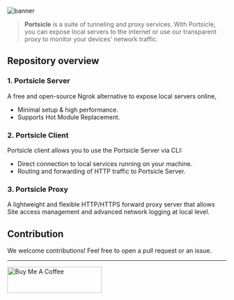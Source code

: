 ![banner](https://github.com/user-attachments/assets/10a91044-97a7-4659-95da-9a7fde488a46)

> **Portsicle** is a suite of tunneling and proxy services.
> With Portsicle, you can expose local servers to the internet or use our transparent proxy to monitor your devices' network traffic.

## Repository overview

### 1. **Portsicle Server**

A free and open-source Ngrok alternative to expose local servers online,

- Minimal setup & high performance.
- Supports Hot Module Replacement.

### 2. **Portsicle Client**

Portsicle client allows you to use the Portsicle Server via CLI:

- Direct connection to local services running on your machine.
- Routing and forwarding of HTTP traffic to Portsicle Server.

### 3. **Portsicle Proxy**

A lightweight and flexible HTTP/HTTPS forward proxy server that allows Site access management and advanced network logging at local level.

## Contribution

We welcome contributions! Feel free to open a pull request or an issue.

---

<a href="https://www.buymeacoffee.com/amitsuthar" target="_blank"><img src="https://cdn.buymeacoffee.com/buttons/v2/default-yellow.png" alt="Buy Me A Coffee" style="height: 60px !important;width: 217px !important;" ></a>
